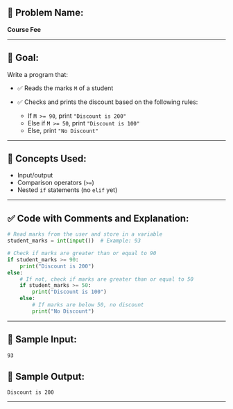 ## 🧩 **Problem Name:**

**Course Fee**

---

## 🎯 **Goal:**

Write a program that:

- ✅ Reads the marks `M` of a student
- ✅ Checks and prints the discount based on the following rules:

  - If `M >= 90`, print `"Discount is 200"`
  - Else if `M >= 50`, print `"Discount is 100"`
  - Else, print `"No Discount"`

---

## 🧠 **Concepts Used:**

- Input/output
- Comparison operators (`>=`)
- Nested `if` statements (no `elif` yet)

---

## ✅ **Code with Comments and Explanation:**

```python
# Read marks from the user and store in a variable
student_marks = int(input())  # Example: 93

# Check if marks are greater than or equal to 90
if student_marks >= 90:
    print("Discount is 200")
else:
    # If not, check if marks are greater than or equal to 50
    if student_marks >= 50:
        print("Discount is 100")
    else:
        # If marks are below 50, no discount
        print("No Discount")
```

---

## 🧪 **Sample Input:**

```
93
```

## 🧾 **Sample Output:**

```
Discount is 200
```

---

